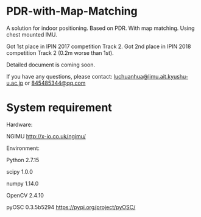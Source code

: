 # PDR-with-Map-Matching
A solution for indoor positioning. Based on PDR. With map matching. Using chest mounted IMU.

Got 1st place in IPIN 2017 competition Track 2. Got 2nd place in IPIN 2018 competition Track 2 (0.2m worse than 1st).

Detailed document is coming soon.

If you have any questions, please contact:
luchuanhua@limu.ait.kyushu-u.ac.jp
or
845485344@qq.com

# System requirement
Hardware:

NGIMU
http://x-io.co.uk/ngimu/


Environment:

Python 2.7.15

scipy 1.0.0

numpy 1.14.0

OpenCV 2.4.10

pyOSC 0.3.5b5294
https://pypi.org/project/pyOSC/
